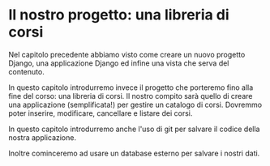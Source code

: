 # Il nostro progetto: una libreria di corsi

Nel capitolo precedente abbiamo visto come creare un nuovo progetto Django, una applicazione Django
ed infine una vista che serva del contenuto.

In questo capitolo introdurremo invece il progetto che porteremo fino alla fine del corso: una libreria
di corsi. Il nostro compito sarà quello di creare una applicazione (semplificata!) per gestire un
catalogo di corsi. Dovremmo poter inserire, modificare, cancellare e listare dei corsi.

In questo capitolo introdurremo anche l'uso di git per salvare il codice della nostra applicazione.

Inoltre cominceremo ad usare un database esterno per salvare i nostri dati.
